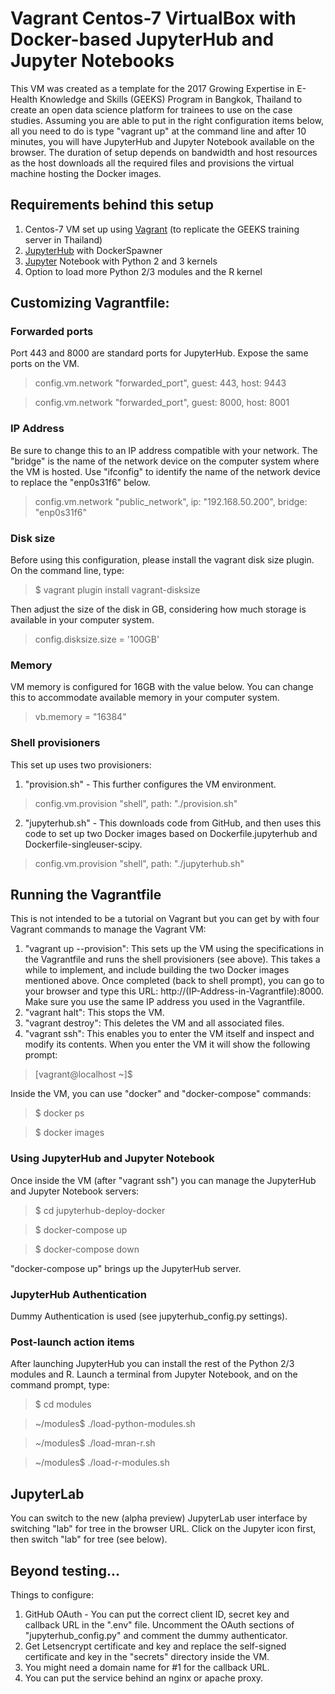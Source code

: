 # Vagrant Centos-7 VirtualBox with Docker-based JupyterHub and Jupyter Notebooks

This VM was created as a template for the 2017 Growing Expertise in E-Health Knowledge and Skills (GEEKS) Program in Bangkok, Thailand to create an open data science platform for trainees to use on the case studies. Assuming you are able to put in the right configuration items below, all you need to do is type "vagrant up" at the command line and after 10 minutes, you will have JupyterHub and Jupyter Notebook available on the browser. The duration of setup depends on bandwidth and host resources as the host downloads all the required files and provisions the virtual machine hosting the Docker images.

## Requirements behind this setup
1. Centos-7 VM set up using [Vagrant](https://www.vagrantup.com/) (to replicate the GEEKS training server in Thailand)
2. [JupyterHub](https://github.com/jupyterhub/jupyterhub) with DockerSpawner
3. [Jupyter](http://jupyter.org/) Notebook with Python 2 and 3 kernels
4. Option to load more Python 2/3 modules and the R kernel

## Customizing Vagrantfile:

### Forwarded ports
Port 443 and 8000 are standard ports for JupyterHub. Expose the same ports on the VM.
> config.vm.network "forwarded_port", guest: 443, host: 9443

> config.vm.network "forwarded_port", guest: 8000, host: 8001

### IP Address
Be sure to change this to an IP address compatible with your network. The "bridge" is the name of the network device on the computer system where the VM is hosted. Use "ifconfig" to identify the name of the network device to replace the "enp0s31f6" below.
> config.vm.network "public_network", ip: "192.168.50.200", bridge: "enp0s31f6"

### Disk size
Before using this configuration, please install the vagrant disk size plugin. On the command line, type:
> $ vagrant plugin install vagrant-disksize

Then adjust the size of the disk in GB, considering how much storage is available in your computer system.
> config.disksize.size = '100GB'

### Memory
VM memory is configured for 16GB with the value below. You can change this to accommodate available memory in your computer system.
> vb.memory = "16384"

### Shell provisioners
This set up uses two provisioners:
1. "provision.sh" - This further configures the VM environment.
> config.vm.provision "shell", path: "./provision.sh"

2. "jupyterhub.sh" - This downloads code from GitHub, and then uses this code to set up two Docker images based on Dockerfile.jupyterhub and Dockerfile-singleuser-scipy.
> config.vm.provision "shell", path: "./jupyterhub.sh"

## Running the Vagrantfile
This is not intended to be a tutorial on Vagrant but you can get by with four Vagrant commands to manage the Vagrant VM:

1. "vagrant up --provision": This sets up the VM using the specifications in the Vagrantfile and runs the shell provisioners (see above). This takes a while to implement, and include building the two Docker images mentioned above. Once completed (back to shell prompt), you can go to your browser and type this URL: http://(IP-Address-in-Vagrantfile):8000. Make sure you use the same IP address you used in the Vagrantfile.
2. "vagrant halt": This stops the VM.
3. "vagrant destroy": This deletes the VM and all associated files.
4. "vagrant ssh": This enables you to enter the VM itself and inspect and modify its contents. When you enter the VM it will show the following prompt:
> [vagrant@localhost ~]$

 Inside the VM, you can use "docker" and "docker-compose" commands:

 > $ docker ps

 > $ docker images

### Using JupyterHub and Jupyter Notebook

Once inside the VM (after "vagrant ssh") you can manage the JupyterHub and Jupyter Notebook servers:

> $ cd jupyterhub-deploy-docker

> $ docker-compose up

> $ docker-compose down

"docker-compose up" brings up the JupyterHub server.

### JupyterHub Authentication

Dummy Authentication is used (see jupyterhub_config.py settings). 

### Post-launch action items
After launching JupyterHub you can install the rest of the Python 2/3 modules and R. Launch a terminal from Jupyter Notebook, and on the command prompt, type:

> $ cd modules

> ~/modules$ ./load-python-modules.sh

> ~/modules$ ./load-mran-r.sh

> ~/modules$ ./load-r-modules.sh

## JupyterLab
You can switch to the new (alpha preview) JupyterLab user interface by switching "lab" for tree in the browser URL. Click on the Jupyter icon first, then switch "lab" for tree (see below).


## Beyond testing...
Things to configure:
1. GitHub OAuth - You can put the correct client ID, secret key and callback URL in the ".env" file. Uncomment the OAuth sections of "jupyterhub_config.py" and comment the dummy authenticator.
2. Get Letsencrypt certificate and key and replace the self-signed certificate and key in the "secrets" directory inside the VM.
3. You might need a domain name for #1 for the callback URL.
4. You can put the service behind an nginx or apache proxy.
